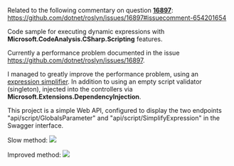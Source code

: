 Related to the following commentary on question **[16897](https://github.com/dotnet/roslyn/issues/16897 "16897")**: https://github.com/dotnet/roslyn/issues/16897#issuecomment-654201654

Code sample for executing dynamic expressions with **Microsoft.CodeAnalysis.CSharp.Scripting** features.

Currently a performance problem documented in the issue https://github.com/dotnet/roslyn/issues/16897.

I managed to greatly improve the performance problem, using an [expression simplifier](https://github.com/silvairsoares/CSharpScriptWebApi/blob/master/CSharpScriptWebApi/Controllers/ScriptsController.cs "expression simplifier"). In addition to using an empty script validator (singleton), injected into the controllers via **Microsoft.Extensions.DependencyInjection**.

This project is a simple Web API, configured to display the two endpoints "api/script/GlobalsParameter" and "api/script/SimplifyExpression" in the Swagger interface.

Slow method:
![](https://user-images.githubusercontent.com/18450095/86591973-f0762500-bf68-11ea-9778-7bdf0a5143e4.jpg)

Improved method:
![](https://user-images.githubusercontent.com/18450095/86591984-f53ad900-bf68-11ea-87c2-9767f2279e74.jpg)
